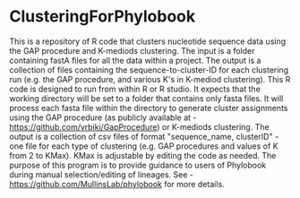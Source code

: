 # ClusteringForPhylobook
This is a repository of R code that clusters nucleotide sequence data using the GAP procedure and K-mediods clustering.  The input is a folder containing fastA files for all the data within a project.  The output is a collection of files containing the sequence-to-cluster-ID for each clustering run (e.g. the GAP procedure, and various K's in K-mediod clustering).
This R code is designed to run from within R or R studio.  It expects that the working directory will be set to a folder that contains only fasta files.
It will process each fasta file within the directory to generate cluster assignments using the GAP procedure (as publicly available at - https://github.com/vrbiki/GapProcedure) or K-mediods clustering.  The output is a collection of csv files of format "sequence_name, clusterID" - one file for each type of clustering (e.g. GAP procedures and values of K from 2 to KMax).  KMax is adjustable by editing the code as needed.  The purpose of this program is to provide guidance to users of Phylobook during manual selection/editing of lineages.  See - https://github.com/MullinsLab/phylobook for more details.
